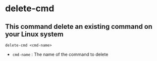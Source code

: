 # delete-cmd

## This command delete an existing command on your Linux system

`delete-cmd <cmd-name>`
  
- `cmd-name` : The name of the command to delete
